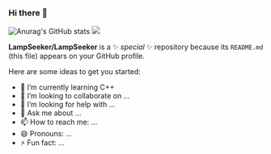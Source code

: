 ### Hi there 👋
![Anurag's GitHub stats](https://github-readme-stats.vercel.app/api?username=LampSeeker&show_icons=true&theme=radical)
![](https://leetcard.jacoblin.cool/LampSeeker?theme=light,unicorn?width=500&height=200)

**LampSeeker/LampSeeker** is a ✨ _special_ ✨ repository because its `README.md` (this file) appears on your GitHub profile.

Here are some ideas to get you started:


- 🌱 I’m currently learning C++
- 👯 I’m looking to collaborate on ...
- 🤔 I’m looking for help with ...
- 💬 Ask me about ...
- 📫 How to reach me: ...
- 😄 Pronouns: ...
- ⚡ Fun fact: ...

